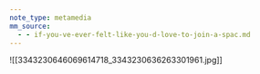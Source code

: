 ```yaml
---
note_type: metamedia
mm_source:
  - - if-you-ve-ever-felt-like-you-d-love-to-join-a-spac.md
---
```


![[3343230646069614718_3343230636263301961.jpg]]


